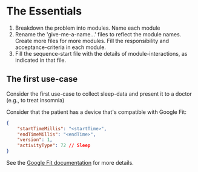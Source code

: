 # The Essentials

1. Breakdown the problem into modules. Name each module
1. Rename the 'give-me-a-name...' files to reflect the module names.
Create more files for more modules.
Fill the responsibility and acceptance-criteria in each module.
1. Fill the sequence-start file with the details of module-interactions,
as indicated in that file.

## The first use-case

Consider the first use-case to collect sleep-data and present it to a doctor
(e.g., to treat insomnia)

Consider that the patient has a device that's compatible with Google Fit:
```json
{ 
    "startTimeMillis": "<startTime>", 
    "endTimeMillis": "<endTime>", 
    "version": 1, 
    "activityType": 72 // Sleep 
} 
```
See the [Google Fit documentation](https://developers.google.com/fit/scenarios/write-sleep-data)
for more details.

